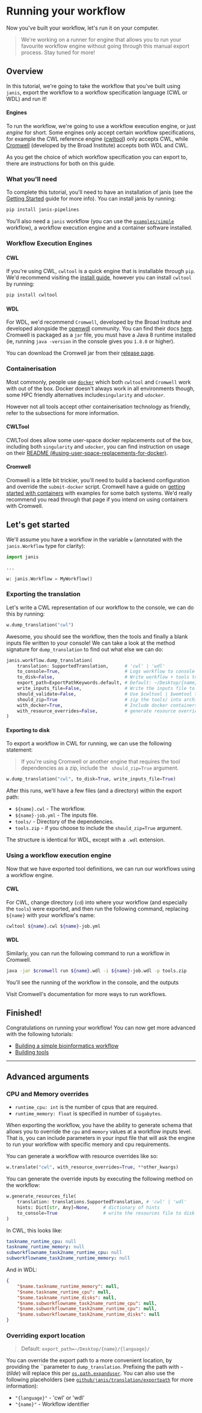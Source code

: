 # Running your workflow

Now you've built your workflow, let's run it on your computer.

> We're working on a runner for engine that allows you to run your favourite workflow engine without going through this manual export process. Stay tuned for more!

## Overview

In this tutorial, we're going to take the workflow that you've built using `janis`, export the workflow to a workflow specification language (CWL or WDL) and run it! 

#### Engines

To run the workflow, we're going to use a workflow execution engine, or just _engine_ for short. Some engines only accept certain workflow specifications, for example the CWL reference engine ([cwltool](https://github.com/common-workflow-language/cwltool)) only accepts CWL, while [Cromwell](https://github.com/broadinstitute/cromwell) (developed by the Broad Institute) accepts both WDL and CWL.

As you get the choice of which workflow specification you can export to, there are instructions for both on this guide.

### What you'll need

To complete this tutorial, you'll need to have an installation of janis (see the [Getting Started](/tutorials/gettingstarted) guide for more info). You can install janis by running:
```bash
pip install janis-pipelines
```

You'll also need a `janis` workflow (you can use the [`examples/simple`](/tutorials/simple) workflow), a workflow execution engine and a container software installed.


### Workflow Execution Engines

#### CWL
If you're using CWL, `cwltool` is a quick engine that is installable through `pip`. We'd recommend visiting the [install guide](https://github.com/common-workflow-language/cwltool#install), however you can install `cwltool` by running:

```bash
pip install cwltool
```

#### WDL

For WDL, we'd recommend `Cromwell`, developed by the Broad Institute and developed alongside the [openwdl](#) community. You can find their docs [here](https://cromwell.readthedocs.io/en/stable/tutorials/FiveMinuteIntro/). Cromwell is packaged as a `jar` file, you must have a Java 8 runtime installed (ie, running `java -version` in the console gives you `1.8.0` or higher).

You can download the Cromwell jar from their [release page](https://github.com/broadinstitute/cromwell/releases).

### Containerisation

Most commonly, people use [`docker`](https://www.docker.com/get-started) which both `cwltool` and `Cromwell` work with out of the box. Docker doesn't always work in all environments though, some HPC friendly alternatives include`singularity` and `udocker`.

However not all tools accept other containerisation technology as friendly, refer to the subsections for more information.

#### CWLTool

CWLTool does allow some user-space docker replacements out of the box, including both `singularity` and `udocker`, you can find instruction on usage on their [README (#using-user-space-replacements-for-docker)](https://github.com/common-workflow-language/cwltool#using-user-space-replacements-for-docker).

#### Cromwell

Cromwell is a little bit trickier, you'll need to build a backend configuration and override the `submit-docker` script. Cromwell have a guide on [getting started with containers](https://cromwell.readthedocs.io/en/stable/tutorials/Containers/) with examples for some batch systems. We'd really recommend you read through that page if you intend on using containers with Cromwell.


## Let's get started

We'll assume you have a workflow in the variable `w` (annotated with the `janis.Workflow` type for clarity):

```python
import janis

...

w: janis.Workflow = MyWorkflow()
```

### Exporting the translation

Let's write a CWL representation of our workflow to the console, we can do this by running:
```python
w.dump_translation("cwl")
```

Awesome, you should see the workflow, then the tools and finally a blank inputs file written to your console! We can take a look at the method signature for `dump_translation` to find out what else we can do:

```python
janis.workflow.dump_translation(
    translation: SupportedTranslation,		# 'cwl' | 'wdl'
    to_console=True,						# Logs workflow to console
    to_disk=False,							# Write workflow + tools to disk
    export_path=ExportPathKeywords.default,	# Default: ~/Desktop/{name}/{language}/
    write_inputs_file=False,				# Write the inputs file to disk
    should_validate=False,					# Use $cwltool | $womtool to validate wf
    should_zip=True							# zip the tools/ into archive
    with_docker=True,						# Include docker containers export
    with_resource_overrides=False,			# generate resource overrides at a workflow level
)
```

#### Exporting to disk

To export a workflow in CWL for running, we can use the following statement:

> If you're using Cromwell or another engine that requires the tool dependencies as a zip, include the ` should_zip=True` argument.
```python
w.dump_translation("cwl", to_disk=True, write_inputs_file=True)
```

After this runs, we'll have a few files (and a directory) within the export path:

- `${name}.cwl` - The workflow.
- `${name}-job.yml` - The inputs file.
- `tools/` - Directory of the dependencies.
- `tools.zip` - if you choose to include the `should_zip=True` argument.

The structure is identical for WDL, except with a `.wdl` extension.

### Using a workflow execution engine

Now that we have exported tool definitions, we can run our workflows using a workflow engine.

#### CWL

For CWL, change directory (`cd`) into where your workflow (and especially the `tools`) were exported, and then run the following command, replacing `${name}` with your workflow's name:

```bash
cwltool ${name}.cwl ${name}-job.yml
```

#### WDL
Similarly, you can run the following command to run a workflow in Cromwell.

```bash
java -jar $cromwell run ${name}.wdl -i ${name}-job.wdl -p tools.zip
```
You'll see the running of the workflow in the console, and the outputs 

Visit Cromwell's documentation for more ways to run workflows.

## Finished!

Congratulations on running your workflow! You can now get more advanced with the following tutorials:

- [Building a simple bioinformatics workflow](/tutorials/alignsortedbam)
- [Building tools](/tutorials/buildtools)

----

## Advanced arguments

### CPU and Memory overrides

- `runtime_cpu: int` is the number of cpus that are required.
- `runtime_memory: float` is specified in number of `Gigabytes`.

When exporting the workflow, you have the ability to generate schema that allows you to override the `cpu` and `memory` values at a workflow inputs level. That is, you can include parameters in your input file that will ask the engine to run your workflow with specific memory and cpu requirements.

You can generate a workflow with resource overrides like so:
```python
w.translate("cwl", with_resource_overrides=True, **other_kwargs)
```

You can generate the override inputs by executing the following method on the workflow:
```python
w.generate_resources_file(
    translation: translations.SupportedTranslation, # 'cwl' | 'wdl'
    hints: Dict[str, Any]=None,		# dictionary of hints
    to_console=True					# write the resources file to disk
)
```

In CWL, this looks like:
```yaml
taskname_runtime_cpu: null
taskname_runtime_memory: null
subworkflowname_task2name_runtime_cpu: null
subworkflowname_task2name_runtime_memory: null
```

And in WDL:
```json
{
    "$name.taskname_runtime_memory": null, 			
    "$name.taskname_runtime_cpu": null,
    "$name.taskname_runtime_disks": null,
    "$name.subworkflowname_task2name_runtime_cpu": null,
    "$name.subworkflowname_task2name_runtime_cpu": null,
    "$name.subworkflowname_task2name_runtime_disks": null
}
```

### Overriding export location
> Default: `export_path=~/Desktop/{name}/{language}/`

You can override the export path to a more convenient location, by providing the ``parameter to `dump_translation`. Prefixing the path with `~` (_tilde_) will replace this per [`os.path.expanduser`](https://docs.python.org/3/library/os.path.html#os.path.expanduser). You can also use the following placeholders (see [`github/janis/translation/exportpath`](https://github.com/PMCC-BioinformaticsCore/janis/blob/master/janis/translations/exportpath.py) for more information):

- `"{language}"` - 'cwl' or 'wdl'
- `"{name}"` - Workflow identifier
